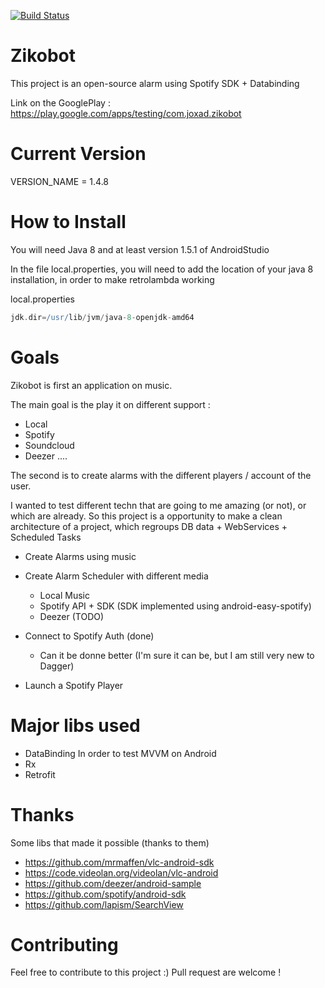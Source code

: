 [![Build Status](https://www.bitrise.io/app/ace43e7608e6cea0/status.svg?token=Y3XbouQU8l_wbwOfbtirAg&branch=master)](https://www.bitrise.io/app/ace43e7608e6cea0)

# Zikobot

This project is an open-source alarm using Spotify SDK + Databinding

Link on the GooglePlay : https://play.google.com/apps/testing/com.joxad.zikobot


# Current Version

VERSION_NAME = 1.4.8

# How to Install

You will need Java 8 and at least version 1.5.1 of AndroidStudio

In the file local.properties, you will need to add the location of your java 8 installation, in order
to make retrolambda working

local.properties

```groovy
jdk.dir=/usr/lib/jvm/java-8-openjdk-amd64
```
# Goals

Zikobot is first an application on music.

The main goal is the play it on different support :

- Local
- Spotify
- Soundcloud
- Deezer
....

The second  is to create alarms with the different players / account of the user.

I wanted to test different techn that are going to me amazing (or not), or which are already.
So this project is a opportunity to make a clean architecture of a project, which regroups DB data + WebServices + Scheduled Tasks

- Create Alarms using music

- Create Alarm Scheduler with different media
    - Local Music
    - Spotify API + SDK (SDK implemented using android-easy-spotify)
    - Deezer (TODO)

- Connect to Spotify Auth (done)
    - Can it be donne better (I'm sure it can be, but I am still very new to Dagger)
- Launch a Spotify Player

# Major libs used

- DataBinding
In order to test MVVM on Android
- Rx
- Retrofit

# Thanks 

Some libs that made it possible (thanks to them)
 
- https://github.com/mrmaffen/vlc-android-sdk
- https://code.videolan.org/videolan/vlc-android
- https://github.com/deezer/android-sample
- https://github.com/spotify/android-sdk
- https://github.com/lapism/SearchView

# Contributing 

Feel free to contribute to this project :) Pull request are welcome !